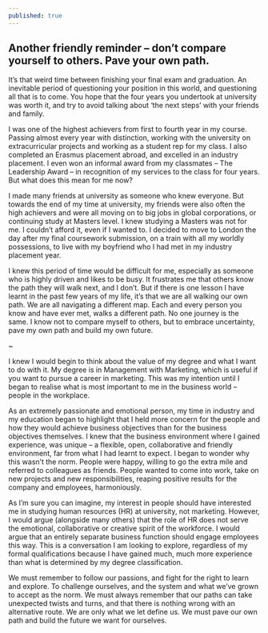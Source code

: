 ```yaml
---
published: true
---
```

## Another friendly reminder – don’t compare yourself to others. Pave your own path.

It’s that weird time between finishing your final exam and graduation. An inevitable period of questioning your position in this world, and questioning all that is to come. You hope that the four years you undertook at university was worth it, and try to avoid talking about ‘the next steps’ with your friends and family. 

I was one of the highest achievers from first to fourth year in my course. Passing almost every year with distinction, working with the university on extracurricular projects and working as a student rep for my class. I also completed an Erasmus placement abroad, and excelled in an industry placement. I even won an informal award from my classmates – The Leadership Award – in recognition of my services to the class for four years. But what does this mean for me now? 

I made many friends at university as someone who knew everyone. But towards the end of my time at university, my friends were also often the high achievers and were all moving on to big jobs in global corporations, or continuing study at Masters level. I knew studying a Masters was not for me. I couldn’t afford it, even if I wanted to. I decided to move to London the day after my final coursework submission, on a train with all my worldly possessions, to live with my boyfriend who I had met in my industry placement year. 

I knew this period of time would be difficult for me, especially as someone who is highly driven and likes to be busy. It frustrates me that others know the path they will walk next, and I don’t. But if there is one lesson I have learnt in the past few years of my life, it’s that we are all walking our own path. We are all navigating a different map. Each and every person you know and have ever met, walks a different path. No one journey is the same. I know not to compare myself to others, but to embrace uncertainty, pave my own path and build my own future. 

~

I knew I would begin to think about the value of my degree and what I want to do with it. My degree is in Management with Marketing, which is useful if you want to pursue a career in marketing. This was my intention until I began to realise what is most important to me in the business world – people in the workplace. 

As an extremely passionate and emotional person, my time in industry and my education began to highlight that I held more concern for the people and how they would achieve business objectives than for the business objectives themselves. I knew that the business environment where I gained experience, was unique – a flexible, open, collaborative and friendly environment, far from what I had learnt to expect. I began to wonder why this wasn’t the norm. People were happy, willing to go the extra mile and referred to colleagues as friends. People wanted to come into work, take on new projects and new responsibilities, reaping positive results for the company and employees, harmoniously. 

As I’m sure you can imagine, my interest in people should have interested me in studying human resources (HR) at university, not marketing. However, I would argue (alongside many others) that the role of HR does not serve the emotional, collaborative or creative spirit of the workforce. I would argue that an entirely separate business function should engage employees this way. This is a conversation I am looking to explore, regardless of my formal qualifications because I have gained much, much more experience than what is determined by my degree classification. 

We must remember to follow our passions, and fight for the right to learn and explore. To challenge ourselves, and the system and what we’ve grown to accept as the norm. We must always remember that our paths can take unexpected twists and turns, and that there is nothing wrong with an alternative route. We are only what we let define us. We must pave our own path and build the future we want for ourselves. 
